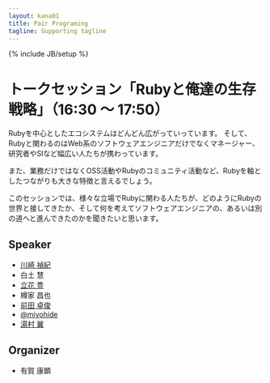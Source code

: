 ```yaml
---
layout: kana01
title: Pair Programing
tagline: Supporting tagline
---
```

{% include JB/setup %}

# トークセッション「Rubyと俺達の生存戦略」（16:30 〜 17:50）

Rubyを中心としたエコシステムはどんどん広がっていっています。
そして、Rubyと関わるのはWeb系のソフトウェアエンジニアだけでなくマネージャー、研究者やSIなど幅広い人たちが携わっています。

また、業務だけではなくOSS活動やRubyのコミュニティ活動など、Rubyを軸としたつながりも大きな特徴と言えるでしょう。

このセッションでは、様々な立場でRubyに関わる人たちが、どのようにRubyの世界と接してきたか、そして何を考えてソフトウェアエンジニアの、あるいは別の道へと進んできたのかを聞きたいと思います。

## Speaker
- [川崎 禎紀](/kana01/profiles.html#kawasy)
- 白土 慧
- [立花 豊](/kana01/profiles.html#saboyutaka)
- 樽家 昌也
- [前田 卓俊](/kana01/profiles.html#takatoshimaeda)
- [@miyohide](/kana01/profiles.html#miyohide)
- [湯村 翼](/kana01/profiles.html#yumu19)

## Organizer
- 有賀 康顕
